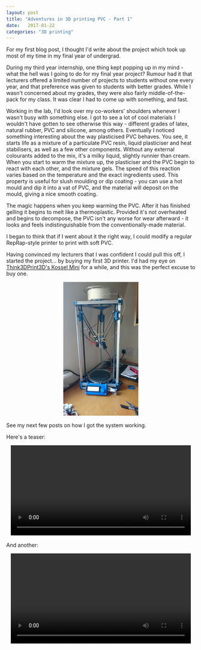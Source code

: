 ```yaml
---
layout: post
title: "Adventures in 3D printing PVC - Part 1"
date:   2017-01-22 
categories: "3D printing"
---
```


For my first blog post, I thought I'd write about the project which took up most of my time in my final year of undergrad.

During my third year internship, one thing kept popping up in my mind - what the hell was I going to do for my final year project? Rumour had it that lecturers offered a limited number of projects to students without one every year, and that preference was given to students with better grades. While I wasn't concerned about my grades, they were also fairly middle-of-the-pack for my class. It was clear I had to come up with something, and fast.

Working in the lab, I'd look over my co-workers' shoulders whenever I wasn't busy with something else. I got to see a lot of cool materials I wouldn't have gotten to see otherwise this way - different grades of latex, natural rubber, PVC and silicone, among others. Eventually I noticed something interesting about the way plasticised PVC behaves. You see, it starts life as a mixture of a particulate PVC resin, liquid plasticiser and heat stabilisers, as well as a few other components. Without any external colourants added to the mix, it's a milky liquid, slightly runnier than cream. When you start to warm the mixture up, the plasticiser and the PVC begin to react with each other, and the mixture gels. The speed of this reaction varies based on the temperature and the exact ingredients used. This property is useful for slush moulding or dip coating - you can use a hot mould and dip it into a vat of PVC, and the material will deposit on the mould, giving a nice smooth coating. 

The magic happens when you keep warming the PVC. After it has finished gelling it begins to melt like a thermoplastic. Provided it's not overheated and begins to decompose, the PVC isn't any worse for wear afterward - it looks and feels indistinguishable from the conventionally-made material.

I began to think that if I went about it the right way, I could modify a regular RepRap-style printer to print with soft PVC.

Having convinced my lecturers that I was confident I could pull this off, I started the project... by buying my first 3D printer. I'd had my eye on [Think3DPrint3D's Kossel Mini](https://www.think3dprint3d.com/Kossel-Mini-3dPrinter-Kit) for a while, and this was the perfect excuse to buy one.

<center><img src="/assets/posts/2017-01-22-adventures-in-3d-printing-with-pvc/Kossel_Mini.jpg" width="200"/></center>

See my next few posts on how I got the system working. 

Here's a teaser:

<center>
<video width="480" controls>
<source src="/assets/posts/2017-01-22-adventures-in-3d-printing-with-pvc/media2.mp4"> 
</video>
</center>

And another:

<center>
<video width="480" controls>
<source src="/assets/posts/2017-01-22-adventures-in-3d-printing-with-pvc/MOV_0804.mp4"> 
</video>
</center>



